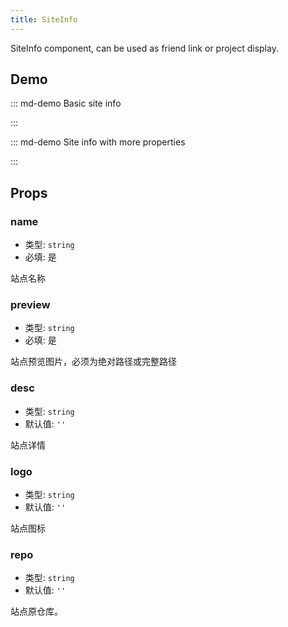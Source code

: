 ```yaml
---
title: SiteInfo
---
```


SiteInfo component, can be used as friend link or project display.

<!-- more -->

## Demo

<!-- #region demo -->

::: md-demo Basic site info

<SiteInfo name="Mr.Hope's Blog" url="https://mister-hope.com" preview="https://theme-hope.vuejs.press/assets/image/mrhope.jpg" />

:::

::: md-demo Site info with more properties

<SiteInfo
  name="Mr.Hope's Blog"
  desc="Where there is light, there is hope"
  url="https://mister-hope.com"
  logo="https://mister-hope.com/logo.svg"
  repo="https://github.com/Mister-Hope/Mister-Hope.github.io"
  preview="https://theme-hope.vuejs.press/assets/image/mrhope.jpg"
/>

:::

<!-- #endregion demo -->

## Props

### name

- 类型: `string`
- 必填: 是

站点名称

### preview

- 类型: `string`
- 必填: 是

站点预览图片，必须为绝对路径或完整路径

### desc

- 类型: `string`
- 默认值: `''`

站点详情

### logo

- 类型: `string`
- 默认值: `''`

站点图标

### repo

- 类型: `string`
- 默认值: `''`

站点原仓库。

